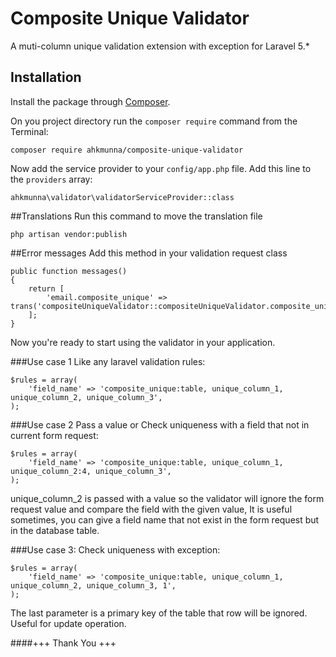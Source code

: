 # Composite Unique Validator
A muti-column unique validation extension with exception for Laravel 5.*

## Installation
Install the package through [Composer](http://getcomposer.org/).

On you project directory run the `composer require` command from the Terminal:

    composer require ahkmunna/composite-unique-validator

Now add the service provider to your `config/app.php` file.
Add this line to the `providers` array:

    ahkmunna\validator\validatorServiceProvider::class

##Translations
Run this command to move the translation file

    php artisan vendor:publish

##Error messages
Add this method in your validation request class

    public function messages()
    {
        return [
            'email.composite_unique' => trans('compositeUniqueValidator::compositeUniqueValidator.composite_unique'),
        ];
    }

Now you're ready to start using the validator in your application.

###Use case 1
Like any laravel validation rules:

    $rules = array(
        'field_name' => 'composite_unique:table, unique_column_1, unique_column_2, unique_column_3',
    );

###Use case 2
Pass a value or Check uniqueness with a field that not in current form request:

    $rules = array(
        'field_name' => 'composite_unique:table, unique_column_1, unique_column_2:4, unique_column_3',
    );

unique_column_2 is passed with a value so the validator will ignore the form request value and compare the field with the given value, It is useful sometimes, you can give a field name that not exist in the form request but in the database table.

###Use case 3:
Check uniqueness with exception:

    $rules = array(
        'field_name' => 'composite_unique:table, unique_column_1, unique_column_2, unique_column_3, 1',
    );

The last parameter is a primary key of the table that row will be ignored. Useful for update operation.

####+++ Thank You +++

